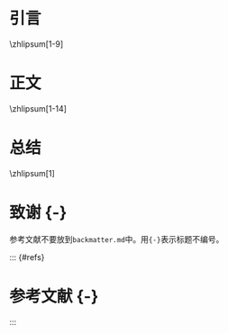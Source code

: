 # 引言

\zhlipsum[1-9]

# 正文
\zhlipsum[1-14]

# 总结
\zhlipsum[1]

# 致谢 {-}

参考文献不要放到`backmatter.md`中。用`{-}`表示标题不编号。

::: {#refs}
# 参考文献 {-}
:::